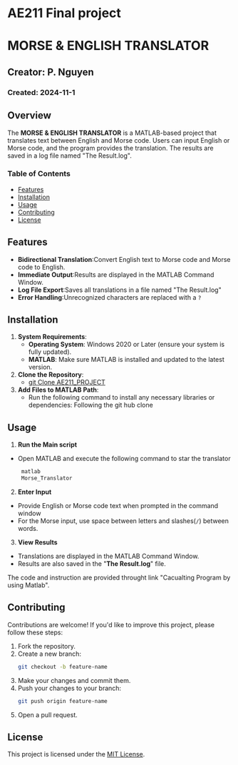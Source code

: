 
# **AE211 Final project**

# **MORSE & ENGLISH TRANSLATOR**

## Creator: P. Nguyen
### Created: 2024-11-1

## Overview

The **MORSE & ENGLISH TRANSLATOR** is a MATLAB-based project that translates text between English and Morse code. Users can input English or Morse code, and the program provides the translation. The results are saved in a log file named "The Result.log".  

### Table of Contents
- [Features](#features)
- [Installation](#installation)
- [Usage](#usage)
- [Contributing](#contributing)
- [License](#license)

## Features

- **Bidirectional Translation**:Convert English text to Morse code and Morse code to English.
- **Immediate Output**:Results are displayed in the MATLAB Command Window.
- **Log File Export**:Saves all translations in a file named "The Result.log"
- **Error Handling**:Unrecognized characters are replaced with a `?`

## Installation
1. **System Requirements**:
    - **Operating System**: Windows 2020 or Later (ensure your system is fully updated).
    - **MATLAB**: Make sure MATLAB is installed and updated to the latest version.
2. **Clone the Repository**:
    - [git Clone AE211_PROJECT](https://github.com/Patrick1abc/Ae211_project.git)
3. **Add Files to MATLAB Path**:
    - Run the following command to install any necessary libraries or dependencies: Following the git hub clone
    

## Usage

1. **Run the Main script**
- Open MATLAB and execute the following command to star the translator
   ```bash
    matlab
    Morse_Translator
    ```
2. **Enter Input**

- Provide English or Morse code text when prompted in the command window
- For the Morse input, use space between letters and slashes(`/`) between words.
3. **View Results**
- Translations are displayed in the MATLAB Command Window.
- Results are also saved in the "**The Result.log**" file.

The code and instruction are provided throught link "Cacualting Program by using Matlab".

## Contributing

Contributions are welcome! If you'd like to improve this project, please follow these steps:

1. Fork the repository.
2. Create a new branch:
    ```bash
    git checkout -b feature-name
    ```
3. Make your changes and commit them.
4. Push your changes to your branch:
    ```bash
    git push origin feature-name
    ```
5. Open a pull request.

## License

This project is licensed under the [MIT License](LICENSE).
